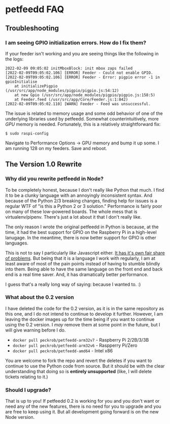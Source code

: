 # petfeedd FAQ

## Troubleshooting

### I am seeing GPIO initialization errors. How do I fix them?

If your feeder isn't working and you are seeing things like the following in the
logs:

```
2022-02-09 09:05:02 initMboxBlock: init mbox zaps failed
[2022-02-09T09:05:02.106] [ERROR] Feeder - Could not enable GPIO.
[2022-02-09T09:05:02.106] [ERROR] Feeder - Error: pigpio error -1 in gpioInitialise
    at initializePigpio (/usr/src/app/node_modules/pigpio/pigpio.js:54:12)
    at new Gpio (/usr/src/app/node_modules/pigpio/pigpio.js:158:5)
    at Feeder.feed (/usr/src/app/Core/Feeder.js:1:842)
[2022-02-09T09:05:02.110] [WARN] Feeder - Feed was unsuccessful.

```

The issue is related to memory usage and some odd behavior of one of the
underlying libraries used by petfeedd. Somewhat counterintuitively, more *GPU*
memory is needed. Fortunately, this is a relatively straightforward fix:

```
$ sudo raspi-config
```

Navigate to Performance Options -> GPU memory and bump it up some. I am running
128 on my feeders. Save and reboot.

## The Version 1.0 Rewrite

### Why did you rewrite petfeedd in Node?

To be completely honest, because I don't really like Python that much. I find it
to be a clunky language with an annoyingly inconsistent syntax. And because of
the Python 2/3 breaking changes, finding help for issues is a regular WTF of "is
this a Python 2 or 3 solution." Performance is fairly poor on many of these
low-powered boards. The whole mess that is virtualenv/pipenv. There's just a
lot about it that I don't really like.

The only reason I wrote the original petfeedd in Python is because, at the time,
it had the best support for GPIO on the Raspberry Pi in a high-level lanugage.
In the meantime, there is now better support for GPIO is other languages.

This is not to say I particularly *like* Javascript either. [It has it's own
fair share of problems](https://www.destroyallsoftware.com/talks/wat). But being
that it is a language I work with regularly, I am at least aware of most of the
pain points instead of having to stumble blindly into them. Being able to have
the same language on the front end and back end is a real time saver. And, it
has dramatically better performance.

I guess that's a really long way of saying: because I wanted to. :)

### What about the 0.2 version

I have deleted the code for the 0.2 version, as it is in the same repository as
this one, and I do not intend to continue to develop it further. However, I am
leaving the docker images up for the time being if you want to continue using
the 0.2 version. I *may* remove them at some point in the future, but I will
give warning before I do.

* `docker pull peckrob/petfeedd-arm32v7` - Raspberry Pi 2/2B/3/3B
* `docker pull peckrob/petfeedd-arm32v6` - Raspperry Pi/Zero
* `docker pull peckrob/petfeedd-amd64` - Intel x86

You are welcome to fork the repo and revert the deletes if you want to continue
to use the Python code from source. But it should be with the clear
understanding that doing so is **entirely unsupported** (like, I will delete
tickets relating to it.)

### Should I upgrade?

That is up to you! If petfeedd 0.2 is working for you and you don't want or need
any of the new features, there is no need for you to upgrade and you are free to
keep using it. But all development going forward is on the new Node version.
